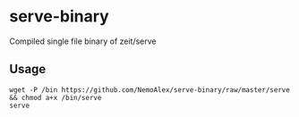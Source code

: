 # serve-binary
Compiled single file binary of zeit/serve

## Usage
```
wget -P /bin https://github.com/NemoAlex/serve-binary/raw/master/serve && chmod a+x /bin/serve
serve
```
